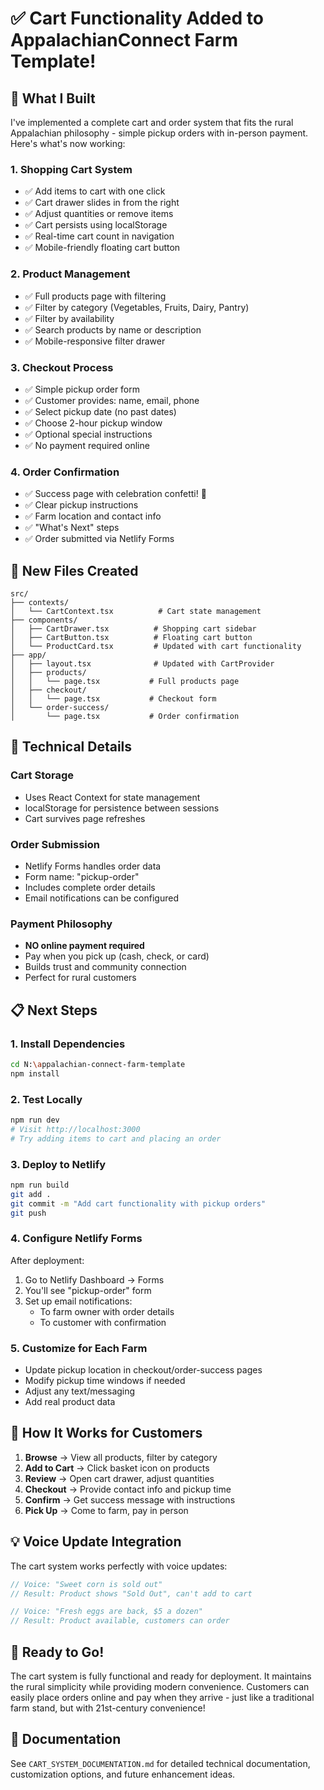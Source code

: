# ✅ Cart Functionality Added to AppalachianConnect Farm Template!

## 🛒 What I Built

I've implemented a complete cart and order system that fits the rural Appalachian philosophy - simple pickup orders with in-person payment. Here's what's now working:

### 1. **Shopping Cart System**
- ✅ Add items to cart with one click
- ✅ Cart drawer slides in from the right
- ✅ Adjust quantities or remove items
- ✅ Cart persists using localStorage
- ✅ Real-time cart count in navigation
- ✅ Mobile-friendly floating cart button

### 2. **Product Management**
- ✅ Full products page with filtering
- ✅ Filter by category (Vegetables, Fruits, Dairy, Pantry)
- ✅ Filter by availability
- ✅ Search products by name or description
- ✅ Mobile-responsive filter drawer

### 3. **Checkout Process**
- ✅ Simple pickup order form
- ✅ Customer provides: name, email, phone
- ✅ Select pickup date (no past dates)
- ✅ Choose 2-hour pickup window
- ✅ Optional special instructions
- ✅ No payment required online

### 4. **Order Confirmation**
- ✅ Success page with celebration confetti! 🎉
- ✅ Clear pickup instructions
- ✅ Farm location and contact info
- ✅ "What's Next" steps
- ✅ Order submitted via Netlify Forms

## 📁 New Files Created

```
src/
├── contexts/
│   └── CartContext.tsx          # Cart state management
├── components/
│   ├── CartDrawer.tsx          # Shopping cart sidebar
│   ├── CartButton.tsx          # Floating cart button
│   └── ProductCard.tsx         # Updated with cart functionality
├── app/
│   ├── layout.tsx              # Updated with CartProvider
│   ├── products/
│   │   └── page.tsx           # Full products page
│   ├── checkout/
│   │   └── page.tsx           # Checkout form
│   └── order-success/
│       └── page.tsx           # Order confirmation
```

## 🔧 Technical Details

### Cart Storage
- Uses React Context for state management
- localStorage for persistence between sessions
- Cart survives page refreshes

### Order Submission
- Netlify Forms handles order data
- Form name: "pickup-order"
- Includes complete order details
- Email notifications can be configured

### Payment Philosophy
- **NO online payment required**
- Pay when you pick up (cash, check, or card)
- Builds trust and community connection
- Perfect for rural customers

## 📋 Next Steps

### 1. **Install Dependencies**
```bash
cd N:\appalachian-connect-farm-template
npm install
```

### 2. **Test Locally**
```bash
npm run dev
# Visit http://localhost:3000
# Try adding items to cart and placing an order
```

### 3. **Deploy to Netlify**
```bash
npm run build
git add .
git commit -m "Add cart functionality with pickup orders"
git push
```

### 4. **Configure Netlify Forms**
After deployment:
1. Go to Netlify Dashboard → Forms
2. You'll see "pickup-order" form
3. Set up email notifications:
   - To farm owner with order details
   - To customer with confirmation

### 5. **Customize for Each Farm**
- Update pickup location in checkout/order-success pages
- Modify pickup time windows if needed
- Adjust any text/messaging
- Add real product data

## 🎯 How It Works for Customers

1. **Browse** → View all products, filter by category
2. **Add to Cart** → Click basket icon on products
3. **Review** → Open cart drawer, adjust quantities
4. **Checkout** → Provide contact info and pickup time
5. **Confirm** → Get success message with instructions
6. **Pick Up** → Come to farm, pay in person

## 💡 Voice Update Integration

The cart system works perfectly with voice updates:
```javascript
// Voice: "Sweet corn is sold out"
// Result: Product shows "Sold Out", can't add to cart

// Voice: "Fresh eggs are back, $5 a dozen"
// Result: Product available, customers can order
```

## 🚀 Ready to Go!

The cart system is fully functional and ready for deployment. It maintains the rural simplicity while providing modern convenience. Customers can easily place orders online and pay when they arrive - just like a traditional farm stand, but with 21st-century convenience!

## 📖 Documentation

See `CART_SYSTEM_DOCUMENTATION.md` for detailed technical documentation, customization options, and future enhancement ideas.
